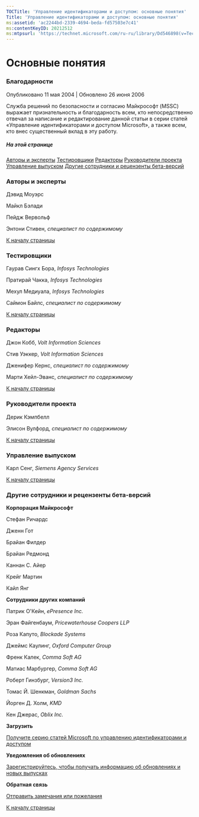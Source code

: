 ```yaml
---
TOCTitle: 'Управление идентификаторами и доступом: основные понятия'
Title: 'Управление идентификаторами и доступом: основные понятия'
ms:assetid: 'ac2244bd-2339-4694-beda-fd57503e7c41'
ms:contentKeyID: 20212512
ms:mtpsurl: 'https://technet.microsoft.com/ru-ru/library/Dd546898(v=TechNet.10)'
---
```


Основные понятия
================

### Благодарности

Опубликовано 11 мая 2004 | Обновлено 26 июня 2006

Служба решений по безопасности и согласию Майкрософт (MSSC) выражает признательность и благодарность всем, кто непосредственно отвечал за написание и редактирование данной статьи в серии статей «Управление идентификаторами и доступом Microsoft», а также всем, кто внес существенный вклад в эту работу.

##### На этой странице

[](#efaa)[Авторы и эксперты](#efaa)
[](#eeaa)[Тестировщики](#eeaa)
[](#edaa)[Редакторы](#edaa)
[](#ecaa)[Руководители проекта](#ecaa)
[](#ebaa)[Управление выпуском](#ebaa)
[](#eaaa)[Другие сотрудники и рецензенты бета-версий](#eaaa)

### Авторы и эксперты

Дэвид Моуэрс

Майкл Бэлади

Пейдж Вервольф

Энтони Стивен, *специалист по содержимому*

[](#mainsection)[К началу страницы](#mainsection)

### Тестировщики

Гаурав Сингх Бора, *Infosys Technologies*

Пратирай Чакка, *Infosys Technologies*

Мехул Медиуала, *Infosys Technologies*

Саймон Байлс, *специалист по содержимому*

[](#mainsection)[К началу страницы](#mainsection)

### Редакторы

Джон Кобб, *Volt Information Sciences*

Стив Уэккер, *Volt Information Sciences*

Дженифер Кернс, *специалист по содержимому*

Марти Хейл-Эванс, *специалист по содержимому*

[](#mainsection)[К началу страницы](#mainsection)

### Руководители проекта

Дерик Кэмпбелл

Элисон Вулфорд, *специалист по содержимому*

[](#mainsection)[К началу страницы](#mainsection)

### Управление выпуском

Карл Сенг, *Siemens Agency Services*

[](#mainsection)[К началу страницы](#mainsection)

### Другие сотрудники и рецензенты бета-версий

**Корпорация Майкрософт**

Стефан Ричардс

Дженн Гот

Брайан Филдер

Брайан Редмонд

Каннан С. Айер

Крейг Мартин

Кайл Янг

**Сотрудники других компаний**

Патрик О'Кейн, *ePresence Inc.*

Эран Файгенбаум, *Pricewaterhouse Coopers LLP*

Роза Капуто, *Blockade Systems*

Джеймс Каулинг, *Oxford Computer Group*

Френк Калек, *Comma Soft AG*

Матиас Марбургер, *Comma Soft AG*

Роберт Гинзбург, *Version3 Inc.*

Томас Й. Шенкман, *Goldman Sachs*

Йорген Д. Холм, *KMD*

Кен Джерас, *Oblix Inc.*

**Загрузить**

[Получите серию статей Microsoft по управлению идентификаторами и доступом](http://go.microsoft.com/fwlink/?linkid=14842)

**Уведомления об обновлениях**

[Зарегистрируйтесь, чтобы получать информацию об обновлениях и новых выпусках](http://go.microsoft.com/fwlink/?linkid=54982)

**Обратная связь**

[Отправить замечания или пожелания](mailto:secwish@microsoft.com?subject=microsoft%20identity%20and%20access%20management%20series)

[](#mainsection)[К началу страницы](#mainsection)
